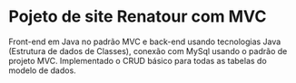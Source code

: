 # Pojeto de site Renatour com MVC

Front-end em Java no padrão MVC e back-end usando tecnologias Java (Estrutura de dados de Classes), conexão com MySql usando o padrão de projeto MVC. Implementado o CRUD básico para todas as tabelas do modelo de dados.  
